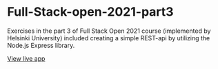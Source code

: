 # Full-Stack-open-2021-part3

Exercises in the part 3 of Full Stack Open 2021 course (implemented by Helsinki University) included creating a simple REST-api by utilizing the Node.js Express library.

<a href="https://calm-tor-40570.herokuapp.com/">View live app</a>
